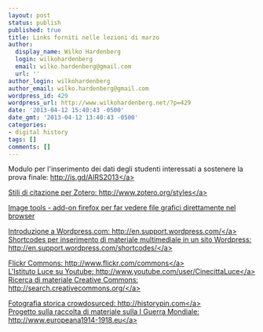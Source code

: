 ```yaml
---
layout: post
status: publish
published: true
title: Links forniti nelle lezioni di marzo
author:
  display_name: Wilko Hardenberg
  login: wilkohardenberg
  email: wilko.hardenberg@gmail.com
  url: ''
author_login: wilkohardenberg
author_email: wilko.hardenberg@gmail.com
wordpress_id: 429
wordpress_url: http://www.wilkohardenberg.net/?p=429
date: '2013-04-12 15:40:43 -0500'
date_gmt: '2013-04-12 13:40:43 -0500'
categories:
- digital history
tags: []
comments: []
---
```

<p>Modulo per l'inserimento dei dati degli studenti interessati a sostenere la prova finale: <a href="http:&#47;&#47;is.gd&#47;AIRS2013" target="_blank">http:&#47;&#47;is.gd&#47;AIRS2013<&#47;a></p>
<p>Stili di citazione per Zotero: <a href="http:&#47;&#47;www.zotero.org&#47;styles" target="_blank">http:&#47;&#47;www.zotero.org&#47;styles<&#47;a></p>
<p>Image tools - add-on firefox per far vedere file grafici direttamente nel browser</p>
<p>Introduzione a Wordpress.com: <a href="http:&#47;&#47;en.support.wordpress.com&#47;" target="_blank">http:&#47;&#47;en.support.wordpress.com&#47;<&#47;a><br />
Shortcodes per inserimento di materiale multimediale in un sito Wordpress: <a href="http:&#47;&#47;en.support.wordpress.com&#47;shortcodes&#47;" target="_blank">http:&#47;&#47;en.support.wordpress.com&#47;shortcodes&#47;<&#47;a></p>
<p>Flickr Commons:<a href=" http:&#47;&#47;www.flickr.com&#47;commons" target="_blank"> http:&#47;&#47;www.flickr.com&#47;commons<&#47;a><br />
L'Istituto Luce su Youtube: <a href="http:&#47;&#47;www.youtube.com&#47;user&#47;CinecittaLuce" target="_blank">http:&#47;&#47;www.youtube.com&#47;user&#47;CinecittaLuce<&#47;a><br />
Ricerca di materiale Creative Commons: <a href="http:&#47;&#47;search.creativecommons.org&#47;" target="_blank">http:&#47;&#47;search.creativecommons.org&#47;<&#47;a></p>
<p>Fotografia storica crowdosurced: <a href="http:&#47;&#47;historypin.com" target="_blank">http:&#47;&#47;historypin.com<&#47;a><br />
Progetto sulla raccolta di materiale sulla I Guerra Mondiale: <a href="http:&#47;&#47;www.europeana1914-1918.eu" target="_blank">http:&#47;&#47;www.europeana1914-1918.eu<&#47;a></p>
